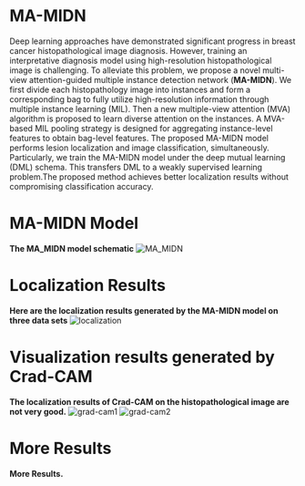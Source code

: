 # MA-MIDN

Deep learning approaches have demonstrated significant progress in breast cancer histopathological image diagnosis. However, training an interpretative diagnosis model using high-resolution histopathological image is challenging. To alleviate this problem, we propose a novel multi-view attention-guided multiple instance detection network (**MA-MIDN**). We first divide each histopathology image into instances and form a corresponding bag to fully utilize high-resolution information through multiple instance learning (MIL). Then a new multiple-view attention (MVA) algorithm is proposed to learn diverse attention on the instances. A MVA-based MIL pooling strategy is designed for aggregating instance-level features to obtain bag-level features. The proposed MA-MIDN model performs lesion localization and image classification, simultaneously. Particularly, we train the MA-MIDN model under the deep mutual learning (DML) schema. This transfers DML to a weakly supervised learning problem.The proposed method achieves better localization results without compromising classification accuracy.

# MA-MIDN Model
**The MA_MIDN model schematic**
![MA_MIDN](https://i.loli.net/2021/04/26/ifBePrOJHXxczpR.png)

# Localization Results
**Here are the localization results generated by the MA-MIDN model on three data sets**
![localization](https://i.loli.net/2021/04/26/QcBrnUohlLdqEvH.png)

# Visualization results generated by Crad-CAM
**The localization results of Crad-CAM on the histopathological image are not very good.**
![grad-cam1](https://i.loli.net/2021/04/26/wIWfYXPeT9yHS7c.png)
![grad-cam2](https://i.loli.net/2021/04/26/5IUwX4uHjY8bR2A.png)


# More Results 
**More  Results.**



